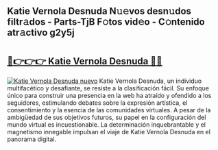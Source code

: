 ## Katie Vernola Desnuda N𝚞𝚎vos desn𝚞dos filtr𝚊dos - Parts-TjB F𝚘tos vid𝚎o - C𝚘ntenido atr𝚊ctivo g2y5j

# <h2><a href="http://mbb3iy.tromn.icu/?c=Katie+Vernola+Desnuda">🔗👉👉👉 Katie Vernola Desnuda 🔗🔗</a></h2>

[![Katie Vernola Desnuda nuevo](https://i.imgur.com/pEAQMta.gif)](http://mbb3iy.tromn.icu/?c=Katie+Vernola+Desnuda)
Katie Vernola Desnuda, un individuo multifacético y desafiante, se resiste a la clasificación fácil. Su enfoque único para construir una presencia en la web ha atraído y ofendido a los seguidores, estimulando debates sobre la expresión artística, el consentimiento y la esencia de las comunidades virtuales. A pesar de la ambigüedad de sus objetivos futuros, su papel en la configuración del mundo virtual es incuestionable. La determinación inquebrantable y el magnetismo innegable impulsan el viaje de Katie Vernola Desnuda en el panorama digital.
